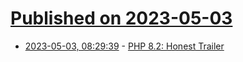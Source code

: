 # [Published on 2023-05-03](index.md)

* [2023-05-03, 08:29:39](https://lobste.rs/s/a2t1ap/php_8_2_honest_trailer) - [PHP 8.2: Honest Trailer](https://www.youtube.com/watch?v=nB419rY_-iQ)
